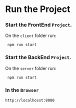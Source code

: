 # Run the Project

### Start the FrontEnd `Project`.

On the `client` folder run:
```
 npm run start
```

### Start the BackEnd `Project`.

On the `server` folder run:
```
 npm run start
```

### In the `Browser`

```
http://localhosst:8080
```